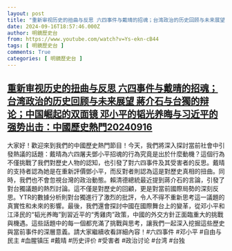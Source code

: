 ```yaml
---
layout: post
title: "重新审视历史的扭曲与反思 六四事件与戴晴的招魂；台湾政治的历史回顾与未来展望 蔣介石与台獨的辩论；中国崛起的双面镜 邓小平的韬光养晦与习近平的强势出击：中國歷史熱門20240916"
date: 2024-09-16T18:57:46.000Z
author: 明鏡歷史台
from: https://www.youtube.com/watch?v=Ys-ekn-cB44
tags: [ 明鏡歷史台 ]
comments: True
categories: [ 明鏡歷史台 ]
---
```

<!--1726513066000-->
[重新审视历史的扭曲与反思 六四事件与戴晴的招魂；台湾政治的历史回顾与未来展望 蔣介石与台獨的辩论；中国崛起的双面镜 邓小平的韬光养晦与习近平的强势出击：中國歷史熱門20240916](https://www.youtube.com/watch?v=Ys-ekn-cB44)
------

<div>
大家好！歡迎來到我們的中國歷史熱門節目！今天，我們將深入探討當前社會中引發熱議的話題：戴晴為六四屠夫鄧小平招魂的行為究竟是出於什麼動機？這個行為不僅挑戰了我們對歷史人物的認知，也引發了對六四事件及其受害者的反思。戴晴的支持者認為她是在重新評價鄧小平，而反對者則認為這是對歷史真相的扭曲。同時，我們也不會忽視台灣的政治動態。賴清德總統最近提到蔣介石的言論，引發了對台獨議題的熱烈討論。這不僅是對歷史的回顧，更是對當前國際局勢的深刻反思。YTR的數據分析則對台獨進行了激烈的批評，令人不得不重新思考這一議題的真實性和未來的影響。最後，我們還會探討中國在國際舞台上的變革，從邓小平和江泽民的“韬光养晦”到習近平的“秀雞肉”政策，中國的外交方針正面臨重大的挑戰與機遇。這些話題中的每一個都充滿了挑戰與思考，讓我們一起深入挖掘這些歷史與當前事件的深層意義。請大家繼續收看詳細內容！#六四事件 #邓小平 #自由与民主 #血腥镇压 #戴晴 #历史评价 #受害者 #政治讨论 #台湾 #台独
</div>
